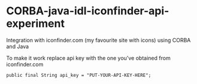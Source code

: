 CORBA-java-idl-iconfinder-api-experiment
========================================

Integration with iconfinder.com (my favourite site with icons) using CORBA and Java

To make it work replace api key with the one you've obtained from iconfinder.com

	public final String api_key = "PUT-YOUR-API-KEY-HERE";
